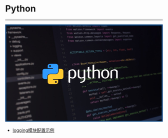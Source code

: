 # Python

---

[![Python](./images/title.jpg)](https://www.python.org/)

- [logging模块配置示例](/repository/Languages/Python/docs/logging模块配置示例.md#logging模块配置示例)